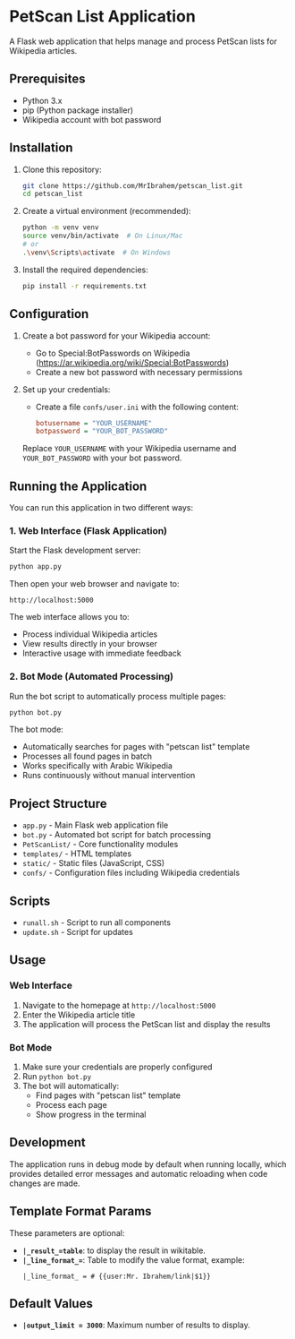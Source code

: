 # PetScan List Application

A Flask web application that helps manage and process PetScan lists for Wikipedia articles.

## Prerequisites

- Python 3.x
- pip (Python package installer)
- Wikipedia account with bot password

## Installation

1. Clone this repository:
   ```bash
   git clone https://github.com/MrIbrahem/petscan_list.git
   cd petscan_list
   ```

2. Create a virtual environment (recommended):
   ```bash
   python -m venv venv
   source venv/bin/activate  # On Linux/Mac
   # or
   .\venv\Scripts\activate  # On Windows
   ```

3. Install the required dependencies:
   ```bash
   pip install -r requirements.txt
   ```

## Configuration

1. Create a bot password for your Wikipedia account:
   - Go to Special:BotPasswords on Wikipedia (https://ar.wikipedia.org/wiki/Special:BotPasswords)
   - Create a new bot password with necessary permissions

2. Set up your credentials:
   - Create a file `confs/user.ini` with the following content:
     ```ini
     botusername = "YOUR_USERNAME"
     botpassword = "YOUR_BOT_PASSWORD"
     ```
   Replace `YOUR_USERNAME` with your Wikipedia username and `YOUR_BOT_PASSWORD` with your bot password.

## Running the Application

You can run this application in two different ways:

### 1. Web Interface (Flask Application)

Start the Flask development server:
```bash
python app.py
```

Then open your web browser and navigate to:
```
http://localhost:5000
```

The web interface allows you to:
- Process individual Wikipedia articles
- View results directly in your browser
- Interactive usage with immediate feedback

### 2. Bot Mode (Automated Processing)

Run the bot script to automatically process multiple pages:
```bash
python bot.py
```

The bot mode:
- Automatically searches for pages with "petscan list" template
- Processes all found pages in batch
- Works specifically with Arabic Wikipedia
- Runs continuously without manual intervention

## Project Structure

- `app.py` - Main Flask web application file
- `bot.py` - Automated bot script for batch processing
- `PetScanList/` - Core functionality modules
- `templates/` - HTML templates
- `static/` - Static files (JavaScript, CSS)
- `confs/` - Configuration files including Wikipedia credentials

## Scripts

- `runall.sh` - Script to run all components
- `update.sh` - Script for updates

## Usage

### Web Interface
1. Navigate to the homepage at `http://localhost:5000`
2. Enter the Wikipedia article title
3. The application will process the PetScan list and display the results

### Bot Mode
1. Make sure your credentials are properly configured
2. Run `python bot.py`
3. The bot will automatically:
   - Find pages with "petscan list" template
   - Process each page
   - Show progress in the terminal

## Development

The application runs in debug mode by default when running locally, which provides detailed error messages and automatic reloading when code changes are made.

## Template Format Params

These parameters are optional:

- **`|_result_=table`**:  to display the result in wikitable.
- **`|_line_format_=`**: Table to modify the value format, example:
   ```wiki
   |_line_format_ = # {{user:Mr. Ibrahem/link|$1}}
   ```

## Default Values
- **`|output_limit = 3000`**: Maximum number of results to display.
